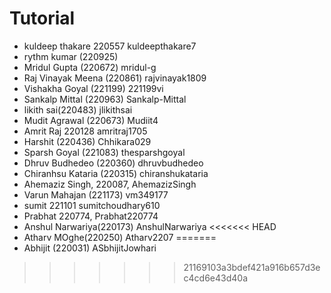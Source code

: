 # Tutorial

- kuldeep thakare 220557 kuldeepthakare7
- rythm kumar (220925)
- Mridul Gupta (220672)  mridul-g
- Raj Vinayak Meena (220861) rajvinayak1809
- Vishakha Goyal (221199) 221199vi
- Sankalp Mittal (220963) Sankalp-Mittal
- likith sai(220483) jlikithsai 
- Mudit Agrawal (220673) Mudiit4
- Amrit Raj 220128 amritraj1705
- Harshit (220436) Chhikara029
- Sparsh Goyal (221083) thesparshgoyal
- Dhruv Budhedeo (220360) dhruvbudhedeo
- Chiranhsu Kataria (220315) chiranshukataria
- Ahemaziz Singh, 220087, AhemazizSingh
- Varun Mahajan (221173) vm349177
- sumit 221101 sumitchoudhary610
- Prabhat 220774, Prabhat220774
- Anshul Narwariya(220173) AnshulNarwariya
<<<<<<< HEAD
- Atharv MOghe(220250) Atharv2207
=======
- Abhijit (220031) ASbhijitJowhari
>>>>>>> 21169103a3bdef421a916b657d3ec4cd6e43d40a
